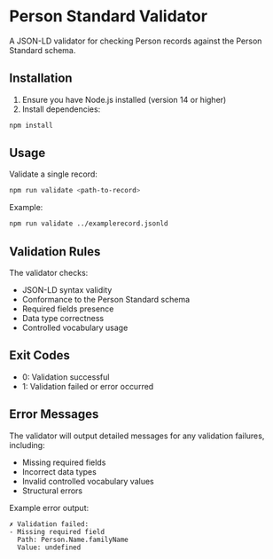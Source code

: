 # Person Standard Validator

A JSON-LD validator for checking Person records against the Person Standard schema.

## Installation

1. Ensure you have Node.js installed (version 14 or higher)
2. Install dependencies:
```bash
npm install
```

## Usage

Validate a single record:
```bash
npm run validate <path-to-record>
```

Example:
```bash
npm run validate ../examplerecord.jsonld
```

## Validation Rules

The validator checks:
- JSON-LD syntax validity
- Conformance to the Person Standard schema
- Required fields presence
- Data type correctness
- Controlled vocabulary usage

## Exit Codes

- 0: Validation successful
- 1: Validation failed or error occurred

## Error Messages

The validator will output detailed messages for any validation failures, including:
- Missing required fields
- Incorrect data types
- Invalid controlled vocabulary values
- Structural errors

Example error output:
```
✗ Validation failed:
- Missing required field
  Path: Person.Name.familyName
  Value: undefined
```
